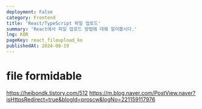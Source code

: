 ```yaml
---
deployment: False
category: Frontend
title: 'React/TypeScript 파일 업로드'
summary: 'React에서 파일 업로드 방법에 대해 알아봅시다.'
lng: KOR
pageKey: react_fileupload_ko
publishedAt: 2024-08-19
---
```


# file formidable

https://heibondk.tistory.com/512
https://m.blog.naver.com/PostView.naver?isHttpsRedirect=true&blogId=proscw&logNo=221159117976
